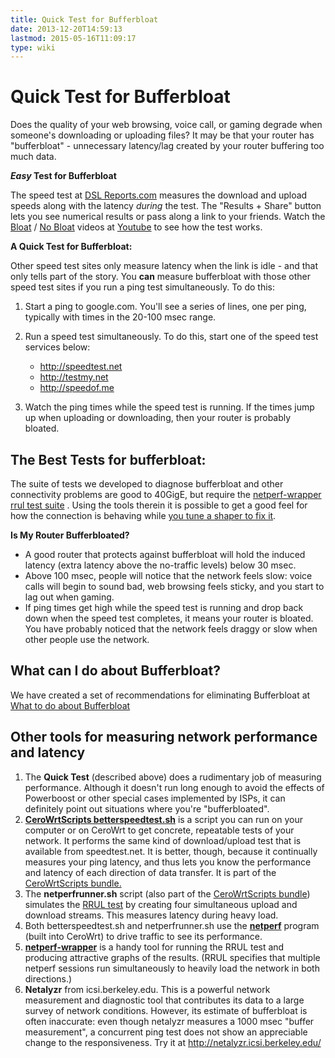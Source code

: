 ```yaml
---
title: Quick Test for Bufferbloat
date: 2013-12-20T14:59:13
lastmod: 2015-05-16T11:09:17
type: wiki
---
```

Quick Test for Bufferbloat
==========================

Does the quality of your web browsing, voice call, or gaming degrade
when someone's downloading or uploading files? It may be that your
router has "bufferbloat" - unnecessary latency/lag created by your
router buffering too much data.

**_Easy_ Test for Bufferbloat**

The speed test at [DSL Reports.com](http://DSLReports.com/speedtest)
    measures the download and upload speeds along with the latency
    *during* the test. The "Results + Share" button lets you see
    numerical results or pass along a link to your friends. Watch the
    [Bloat](https://youtu.be/EMkhKrXbjxQ) / [No
    Bloat](https://youtu.be/Fq9nQf1yEm4) videos at
    [Youtube](https://youtu.be/EMkhKrXbjxQ) to see how the test works.

**A Quick Test for Bufferbloat:**

Other speed test sites only measure latency when the link is idle - and
that only tells part of the story. You **can** measure bufferbloat with
those other speed test sites if you run a ping test simultaneously. To do this:

1.  Start a ping to google.com. You'll see a series of lines, one per
    ping, typically with times in the 20-100 msec range.
2.  Run a speed test simultaneously. To do this, start one of the speed
    test services below:
    -   http://speedtest.net
    -   http://testmy.net
    -   http://speedof.me

3.  Watch the ping times while the speed test is running. If the times jump
    up when uploading or downloading, then your router is probably bloated.

The Best Tests for bufferbloat:
-------------------------------

The suite of tests we developed to diagnose bufferbloat and other
connectivity problems are good to 40GigE, but require the
[netperf-wrapper rrul test
suite](https://github.com/tohojo/netperf-wrapper) . Using the tools
therein it is possible to get a good feel for how the connection is
behaving while [you tune a shaper to fix
it](http://snapon.lab.bufferbloat.net/~cero2/jimreisert/results.html).

**Is My Router Bufferbloated?**

-   A good router that protects against bufferbloat will hold the
    induced latency (extra latency above the no-traffic levels) below
    30 msec.
-   Above 100 msec, people will notice that the network feels slow:
    voice calls will begin to sound bad, web browsing feels sticky, and
    you start to lag out when gaming.
-   If ping times get high while the speed test is running and drop back
    down when the speed test completes, it means your router is bloated.
    You have probably noticed that the network feels draggy or slow when
    other people use the network.

What can I do about Bufferbloat?
--------------------------------

We have created a set of recommendations for eliminating Bufferbloat at
[What to do about Bufferbloat](What_to_do_about_Bufferbloat.md)

Other tools for measuring network performance and latency
---------------------------------------------------------

1.  The **Quick Test** (described above) does a rudimentary job of
    measuring performance. Although it doesn't run long enough to avoid
    the effects of Powerboost or other special cases implemented by
    ISPs, it can definitely point out situations where
    you're "bufferbloated".
2.  **[CeroWrtScripts betterspeedtest.sh](https://github.com/richb-hanover/CeroWrtScripts/blob/master/betterspeedtest.sh)**
    is a script you can run on your computer or on CeroWrt to get
    concrete, repeatable tests of your network. It performs the same
    kind of download/upload test that is available from speedtest.net.
    It is better, though, because it continually measures your ping
    latency, and thus lets you know the performance and latency of each
    direction of data transfer. It is part of the
    [CeroWrtScripts bundle.](CeroWrtScripts.md)
3.  The **netperfrunner.sh** script (also part of the
    [CeroWrtScripts bundle](CeroWrtScripts.md)) simulates the
    [RRUL
    test](https://www.bufferbloat.net/projects/codel/wiki/RRUL_test_suite)
    by creating four simultaneous upload and download streams. This
    measures latency during heavy load.
4.  Both betterspeedtest.sh and netperfrunner.sh use the
    [**netperf**](http://netperf.org/netperf/) program (built
    into CeroWrt) to drive traffic to see its performance.
5.  [**netperf-wrapper**](https://github.com/tohojo/netperf-wrapper) is
    a handy tool for running the RRUL test and producing attractive
    graphs of the results. (RRUL specifies that multiple netperf
    sessions run simultaneously to heavily load the network in
    both directions.)
6.  **Netalyzr** from icsi.berkeley.edu. This is a powerful network
    measurement and diagnostic tool that contributes its data to a large
    survey of network conditions. However, its estimate of bufferbloat
    is often inaccurate: even though netalyzr measures a 1000 msec
    "buffer measurement", a concurrent ping test does not show an
    appreciable change to the responsiveness. Try it at
    http://netalyzr.icsi.berkeley.edu/

